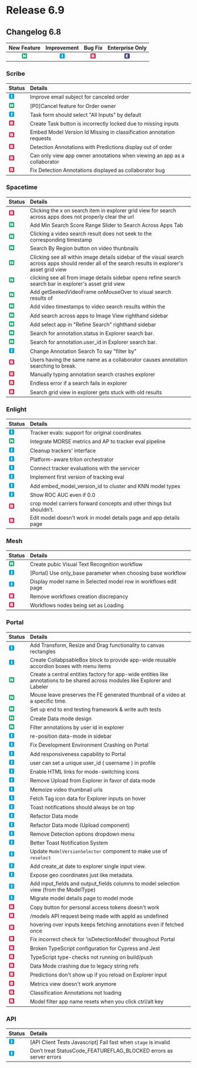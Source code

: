 # Release 6.9

## Changelog 6.8

| New Feature | Improvement | Bug Fix | Enterprise Only |
| :---: | :---: | :---: | :---: |
| ![](../../.gitbook/assets/new_feature%20%281%29%20%281%29%20%28154%29.jpg) | ![](../../.gitbook/assets/improvement%20%2819%29%20%28346%29.jpg) | ![](../../.gitbook/assets/bug%20%28196%29%20%28452%29%20%2814%29.jpg) | ![](../../.gitbook/assets/enterprise%20%2818%29%20%2816%29%20%281%29%20%2814%29.jpg) |

### Scribe

| Status | Details |
| :--- | :--- |
| ![](../../.gitbook/assets/improvement%20%2819%29%20%28254%29.jpg) | Improve email subject for canceled order |
| ![](../../.gitbook/assets/new_feature%20%281%29%20%281%29%20%2814%29.jpg) | \[P0\]Cancel feature for Order owner |
| ![](../../.gitbook/assets/improvement%20%2819%29%20%28310%29.jpg) | Task form should select "All Inputs" by default |
| ![](../../.gitbook/assets/bug%20%28196%29%20%28452%29%20%28445%29.jpg) | Create Task button is incorrectly locked due to missing inputs |
| ![](../../.gitbook/assets/bug%20%28196%29%20%28452%29%20%2838%29.jpg) | Embed Model Version Id Missing in classification annotation requests |
| ![](../../.gitbook/assets/bug%20%28196%29%20%28452%29%20%28164%29.jpg) | Detection Annotations with Predictions display out of order |
| ![](../../.gitbook/assets/bug%20%28196%29%20%28452%29%20%28734%29.jpg) | Can only view app owner annotations when viewing an app as a collaborator |
| ![](../../.gitbook/assets/bug%20%28196%29%20%28452%29%20%28733%29.jpg) | Fix Detection Annotations displayed as collaborator bug |

### Spacetime

| Status | Details |
| :--- | :--- |
| ![](../../.gitbook/assets/bug%20%28196%29%20%28452%29%20%28642%29.jpg) | Clicking the x on search item in explorer grid view for search across apps does not properly clear the url |
| ![](../../.gitbook/assets/new_feature%20%281%29%20%281%29%20%28239%29.jpg) | Add Min Search Score Range Slider to Search Across Apps Tab |
| ![](../../.gitbook/assets/new_feature%20%281%29%20%281%29%20%28162%29.jpg) | Clicking a video search result does not seek to the corresponding timestamp |
| ![](../../.gitbook/assets/new_feature%20%281%29%20%281%29%20%2843%29.jpg) | Search By Region button on video thunbnails |
| ![](../../.gitbook/assets/new_feature%20%281%29%20%281%29%20%2886%29.jpg) | Clicking see all within image details sidebar of the visual search across apps should render all of the search results in explorer's asset grid view |
| ![](../../.gitbook/assets/new_feature%20%281%29%20%281%29%20%28160%29.jpg) | clicking see all from image details sidebar opens refine search search bar in explorer's asset grid view |
| ![](../../.gitbook/assets/new_feature%20%281%29%20%281%29%20%28161%29.jpg) | Add getSeekedVideoFrame onMouseOver to visual search results of |
| ![](../../.gitbook/assets/new_feature%20%281%29%20%281%29%20%2867%29.jpg) | Add video timestamps to video search results within the |
| ![](../../.gitbook/assets/new_feature%20%281%29%20%281%29%20%28165%29.jpg) | Add search across apps to Image View righthand sidebar |
| ![](../../.gitbook/assets/new_feature%20%281%29%20%281%29%20%2882%29.jpg) | Add select app in "Refine Search" righthand sidebar |
| ![](../../.gitbook/assets/new_feature%20%281%29%20%281%29%20%28125%29.jpg) | Search for annotation.status in Explorer search bar. |
| ![](../../.gitbook/assets/new_feature%20%281%29%20%281%29%20%28120%29.jpg) | Search for annotation.user\_id in Explorer search bar. |
| ![](../../.gitbook/assets/improvement%20%2819%29%20%28480%29.jpg) | Change Annotation Search To say "filter by" |
| ![](../../.gitbook/assets/bug%20%28196%29%20%28452%29%20%28587%29.jpg) | Users having the same name as a collaborator causes annotation searching to break. |
| ![](../../.gitbook/assets/bug%20%28196%29%20%28452%29%20%288%29.jpg) | Manually typing annotation search crashes explorer |
| ![](../../.gitbook/assets/bug%20%28196%29%20%28452%29%20%28484%29.jpg) | Endless error if a search fails in explorer |
| ![](../../.gitbook/assets/bug%20%28196%29%20%28452%29%20%28388%29.jpg) | Search grid view in explorer gets stuck with old results |

### Enlight

| Status | Details |
| :--- | :--- |
| ![](../../.gitbook/assets/improvement%20%2819%29%20%28162%29.jpg) | Tracker evals: support for original coordinates |
| ![](../../.gitbook/assets/new_feature%20%281%29%20%281%29%20%2853%29.jpg) | Integrate MORSE metrics and AP to tracker eval pipeline |
| ![](../../.gitbook/assets/improvement%20%2819%29%20%28459%29.jpg) | Cleanup trackers' interface |
| ![](../../.gitbook/assets/improvement%20%2819%29%20%28209%29.jpg) | Platform-aware triton orchestrator |
| ![](../../.gitbook/assets/improvement%20%2819%29%20%28425%29.jpg) | Connect tracker evaluations with the servicer |
| ![](../../.gitbook/assets/improvement%20%2819%29%20%28326%29.jpg) | Implement first version of tracking eval |
| ![](../../.gitbook/assets/improvement%20%2819%29%20%28223%29.jpg) | Add embed\_model\_version\_id to cluster and KNN model types |
| ![](../../.gitbook/assets/improvement%20%2819%29%20%28231%29.jpg) | Show ROC AUC even if 0.0 |
| ![](../../.gitbook/assets/bug%20%28196%29%20%28452%29%20%28310%29.jpg) | crop model carriers forward concepts and other things but shouldn’t. |
| ![](../../.gitbook/assets/bug%20%28196%29%20%28452%29%20%2856%29.jpg) | Edit model doesn't work in model details page and app details page |

### Mesh

| Status | Details |
| :--- | :--- |
| ![](../../.gitbook/assets/new_feature%20%281%29%20%281%29%20%28141%29.jpg) | Create pubic Visual Text Recognition workflow |
| ![](../../.gitbook/assets/improvement%20%2819%29%20%28103%29.jpg) | \[Portal\] Use only\_base parameter when choosing base workflow |
| ![](../../.gitbook/assets/improvement%20%2819%29%20%28229%29.jpg) | Display model name in Selected model row in workflows edit page |
| ![](../../.gitbook/assets/bug%20%28196%29%20%28452%29%20%28551%29.jpg) | Remove workflows creation discrepancy |
| ![](../../.gitbook/assets/bug%20%28196%29%20%28452%29%20%28185%29.jpg) | Workflows nodes being set as Loading |

### Portal

| Status | Details |
| :--- | :--- |
| ![](../../.gitbook/assets/improvement%20%2819%29%20%28123%29.jpg) | Add Transform, Resize and Drag functionality to canvas rectangles |
| ![](../../.gitbook/assets/improvement%20%2819%29%20%28226%29.jpg) | Create CollabpsableBox block to provide app-wide reusable accordion boxes with menu items |
| ![](../../.gitbook/assets/new_feature%20%281%29%20%281%29%20%28226%29.jpg) | Create a central entities factory for app-wide entities like annotations to be shared across modules like Explorer and Labeler |
| ![](../../.gitbook/assets/new_feature%20%281%29%20%281%29%20%28168%29.jpg) | Mouse leave preserves the FE generated thumbnail of a video at a specific time. |
| ![](../../.gitbook/assets/new_feature%20%281%29%20%281%29%20%28152%29.jpg) | Set up end to end testing framework & write auth tests |
| ![](../../.gitbook/assets/new_feature%20%281%29%20%281%29%20%2835%29.jpg) | Create Data mode design |
| ![](../../.gitbook/assets/new_feature%20%281%29%20%281%29%20%2837%29.jpg) | Filter annotations by user id in explorer |
| ![](../../.gitbook/assets/improvement%20%2819%29%20%2865%29.jpg) | re-position data-mode in sidebar |
| ![](../../.gitbook/assets/improvement%20%2819%29%20%28461%29.jpg) | Fix Development Environment Crashing on Portal |
| ![](../../.gitbook/assets/improvement%20%2819%29%20%28489%29.jpg) | Add responsiveness capability to Portal |
| ![](../../.gitbook/assets/improvement%20%2819%29%20%28256%29.jpg) | user can set a unique user\_id \( username \) in profile |
| ![](../../.gitbook/assets/improvement%20%2819%29%20%28340%29.jpg) | Enable HTML links for mode-switching icons |
| ![](../../.gitbook/assets/improvement%20%2819%29%20%28216%29.jpg) | Remove Upload from Explorer in favor of data mode |
| ![](../../.gitbook/assets/improvement%20%2819%29%20%28296%29.jpg) | Memoize video thumbnail urls |
| ![](../../.gitbook/assets/improvement%20%2819%29%20%2842%29.jpg) | Fetch Tag icon data for Explorer inputs on hover |
| ![](../../.gitbook/assets/improvement%20%2819%29%20%28437%29.jpg) | Toast notifications should always be on top |
| ![](../../.gitbook/assets/improvement%20%2819%29%20%28150%29.jpg) | Refactor Data mode |
| ![](../../.gitbook/assets/improvement%20%2819%29%20%28555%29.jpg) | Refactor Data mode \(Upload component\) |
| ![](../../.gitbook/assets/improvement%20%2819%29%20%28491%29.jpg) | Remove Detection options dropdown menu |
| ![](../../.gitbook/assets/improvement%20%2819%29%20%28197%29.jpg) | Better Toast Notification System |
| ![](../../.gitbook/assets/improvement%20%2819%29%20%28172%29.jpg) | Update `ModelVersionSelector` component to make use of `reselect` |
| ![](../../.gitbook/assets/improvement%20%2819%29%20%28455%29.jpg) | Add create\_at date to explorer single input view. |
| ![](../../.gitbook/assets/improvement%20%2819%29%20%28264%29.jpg) | Expose geo coordinates just like metadata. |
| ![](../../.gitbook/assets/improvement%20%2819%29%20%28362%29.jpg) | Add input\_fields and output\_fields columns to model selection view \(from the ModelType\) |
| ![](../../.gitbook/assets/improvement%20%2819%29%20%2897%29.jpg) | Migrate model details page to model mode |
| ![](../../.gitbook/assets/bug%20%28196%29%20%28452%29%20%28479%29.jpg) | Copy button for personal access tokens doesn't work |
| ![](../../.gitbook/assets/bug%20%28196%29%20%28452%29%20%2891%29.jpg) | /models API request being made with appId as undefined |
| ![](../../.gitbook/assets/bug%20%28196%29%20%28452%29%20%2845%29.jpg) | hovering over inputs keeps fetching annotations even if fetched once |
| ![](../../.gitbook/assets/bug%20%28196%29%20%28452%29%20%28258%29.jpg) | Fix incorrect check for 'isDetectionModel' throughout Portal |
| ![](../../.gitbook/assets/bug%20%28196%29%20%28452%29%20%28648%29.jpg) | Broken TypeScript configuration for Cypress and Jest |
| ![](../../.gitbook/assets/bug%20%28196%29%20%28452%29%20%28670%29.jpg) | TypeScript type-checks not running on build/push |
| ![](../../.gitbook/assets/bug%20%28196%29%20%28452%29%20%2854%29.jpg) | Data Mode crashing due to legacy string refs |
| ![](../../.gitbook/assets/bug%20%28196%29%20%28452%29%20%28572%29.jpg) | Predictions don't show up if you reload on Explorer input |
| ![](../../.gitbook/assets/bug%20%28196%29%20%28452%29%20%2893%29.jpg) | Metrics view doesn't work anymore |
| ![](../../.gitbook/assets/bug%20%28196%29%20%28452%29%20%2867%29.jpg) | Classification Annotations not loading |
| ![](../../.gitbook/assets/bug%20%28196%29%20%28452%29%20%2884%29.jpg) | Model filter app name resets when you click ctrl/alt key |

### API

| Status | Details |
| :--- | :--- |
| ![](../../.gitbook/assets/improvement%20%2819%29%20%28320%29.jpg) | \[API Client Tests Javascript\] Fail fast when `stage` is invalid |
| ![](../../.gitbook/assets/improvement%20%2819%29%20%28263%29.jpg) | Don’t treat StatusCode\_FEATUREFLAG\_BLOCKED errors as server errors |

